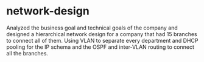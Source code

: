 # network-design
Analyzed the business goal and technical goals of the company and designed a  hierarchical network design for a company that had 15 branches to connect all of them. Using VLAN to separate every department and DHCP pooling for the IP schema and the  OSPF and inter-VLAN routing to connect all the branches. 
